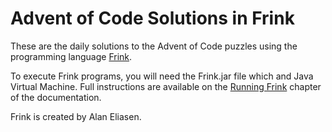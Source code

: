 # Advent of Code Solutions in Frink

These are the daily solutions to the Advent of Code puzzles using the programming language [Frink](https://frinklang.org/).

To execute Frink programs, you will need the Frink.jar file which and Java Virtual Machine. Full instructions are available on the [Running Frink](https://frinklang.org/#RunningFrink) chapter of the documentation.

Frink is created by Alan Eliasen.